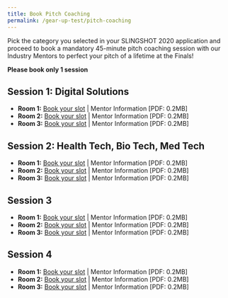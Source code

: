 ```yaml
---
title: Book Pitch Coaching
permalink: /gear-up-test/pitch-coaching
---
```

Pick the category you selected in your SLINGSHOT 2020 application and proceed to book a mandatory 45-minute pitch coaching session with our Industry Mentors to perfect your pitch of a lifetime at the Finals!

**Please book only 1 session**

## Session 1: Digital Solutions
* **Room 1:** [Book your slot](https://calendly.com) | Mentor Information [PDF: 0.2MB]
* **Room 2:** [Book your slot](https://calendly.com) | Mentor Information [PDF: 0.2MB]
* **Room 3:** [Book your slot](https://calendly.com) | Mentor Information [PDF: 0.2MB]

## Session 2: Health Tech, Bio Tech, Med Tech
* **Room 1:** [Book your slot](https://calendly.com) | Mentor Information [PDF: 0.2MB]
* **Room 2:** [Book your slot](https://calendly.com) | Mentor Information [PDF: 0.2MB]
* **Room 3:** [Book your slot](https://calendly.com) | Mentor Information [PDF: 0.2MB]

## Session 3
* **Room 1:** [Book your slot](https://calendly.com) | Mentor Information [PDF: 0.2MB]
* **Room 2:** [Book your slot](https://calendly.com) | Mentor Information [PDF: 0.2MB]
* **Room 3:** [Book your slot](https://calendly.com) | Mentor Information [PDF: 0.2MB]

## Session 4
* **Room 1:** [Book your slot](https://calendly.com) | Mentor Information [PDF: 0.2MB]
* **Room 2:** [Book your slot](https://calendly.com) | Mentor Information [PDF: 0.2MB]
* **Room 3:** [Book your slot](https://calendly.com) | Mentor Information [PDF: 0.2MB]